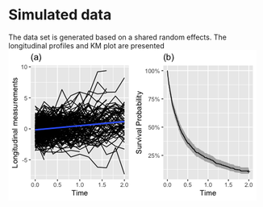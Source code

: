 
# Simulated data
The data set is generated based on a shared random effects. The longitudinal profiles and KM plot are presented ![](/Figures/srm.png) 

